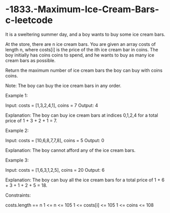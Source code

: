 # -1833.-Maximum-Ice-Cream-Bars-c-leetcode

It is a sweltering summer day, and a boy wants to buy some ice cream bars.

At the store, there are n ice cream bars. You are given an array costs of length n, where costs[i] is the price of the ith ice cream bar in coins. The boy initially has coins coins to spend, and he wants to buy as many ice cream bars as possible. 

Return the maximum number of ice cream bars the boy can buy with coins coins.

Note: The boy can buy the ice cream bars in any order.

 
 
 

Example 1:

Input: costs = [1,3,2,4,1], coins = 7
Output: 4


Explanation: The boy can buy ice cream bars at indices 0,1,2,4 for a total price of 1 + 3 + 2 + 1 = 7.


Example 2:

Input: costs = [10,6,8,7,7,8], coins = 5
Output: 0


Explanation: The boy cannot afford any of the ice cream bars.


Example 3:

Input: costs = [1,6,3,1,2,5], coins = 20
Output: 6


Explanation: The boy can buy all the ice cream bars for a total price of 1 + 6 + 3 + 1 + 2 + 5 = 18.
 



Constraints:

costs.length == n
1 <= n <= 105
1 <= costs[i] <= 105
1 <= coins <= 108
